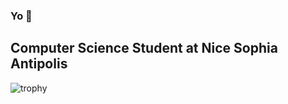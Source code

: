 ### Yo 👋

## Computer Science Student at Nice Sophia Antipolis


![trophy](https://github-profile-trophy.vercel.app/?username=Coruscant11&count_private=true&theme=nord)
<!-- 
![Top Langs](https://github-readme-stats.vercel.app/api/top-langs/?username=Coruscant11&langs_count=8&theme=nord&count_private=true) -->

